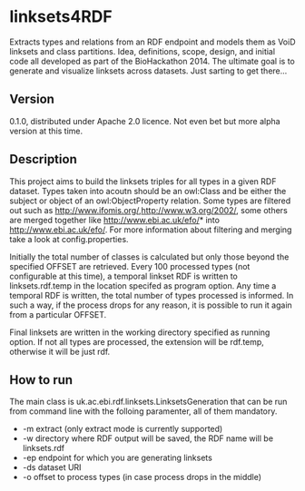 linksets4RDF
============

Extracts types and relations from an RDF endpoint and models them as VoiD linksets and class partitions. Idea, definitions, scope, design, and initial code all developed as part of the BioHackathon 2014. The ultimate goal is to generate and visualize linksets across datasets. Just sarting to get there...

Version
----------
0.1.0, distributed under Apache 2.0 licence. Not even bet but more alpha version at this time. 

Description
----------
This project aims to build the linksets triples for all types in a given RDF dataset. Types taken into acoutn should be an owl:Class and be either the subject or object of an owl:ObjectProperty relation.
Some types are filtered out such as http://www.ifomis.org/,http://www.w3.org/2002/, some others are merged together like http://www.ebi.ac.uk/efo/* into http://www.ebi.ac.uk/efo/. For more information about filtering and merging take a look at config.properties.

Initially the total number of classes is calculated but only those beyond the specified OFFSET are retrieved. Every 100 processed types (not configurable at this time), a temporal linkset RDF is written to linksets.rdf.temp in the location specifed as program option. Any time a temporal RDF is written, the total number of types processed is informed. In such a way, if the process drops for any reason, it is possible to run it again from a particular OFFSET. 

Final linksets are written in the working directory specified as running option. If not all types are processed, the extension will be rdf.temp, otherwise it will be just rdf.

How to run
----------
The main class is uk.ac.ebi.rdf.linksets.LinksetsGeneration that can be run from command line with the folloing paramenter, all of them mandatory.
* -m extract (only extract mode is currently supported)
* -w <working directory> directory where RDF output will be saved, the RDF name will be linksets.rdf
* -ep <endpoint URI> endpoint for which you are generating linksets
* -ds <dataset URI> dataset URI
* -o <number> offset to process types (in case process drops in the middle)

